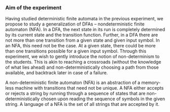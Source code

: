 ### Aim of the experiment

Having studied deterministic finite automata in the previous experiment, we propose to study a generalization of DFAs – nondeterministic finite automaton (NFA). In a DFA, the next state in its run is completely determined by its current state and the transition function. Further, in a DFA there are not more than one transition from a given state and given input symbol. In an NFA, this need not be the case. At a given state, there could be more than one transitions possible for a given input symbol. Through this experiment, we wish to gently introduce the notion of non-determinism to the students. This is akin to reaching a crossroads (without the knowledge of what lies ahead) and non-deterministically choosing a path from those available, and backtrack later in case of a failure.


A non-deterministic finite automaton (NFA) is an abstraction of a memory-less machine with transitions that need not be unique. A NFA either accepts or rejects a string by running through a sequence of states that are non-deterministically chosen upon reading the sequence of symbols in the given string. A language of a NFA is the set of all strings that are accepted by it.

